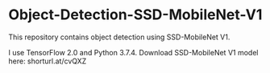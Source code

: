 # Object-Detection-SSD-MobileNet-V1
This repository contains object detection using SSD-MobileNet V1.

I use TensorFlow 2.0 and Python 3.7.4.
Download SSD-MobileNet V1 model here: shorturl.at/cvQXZ
